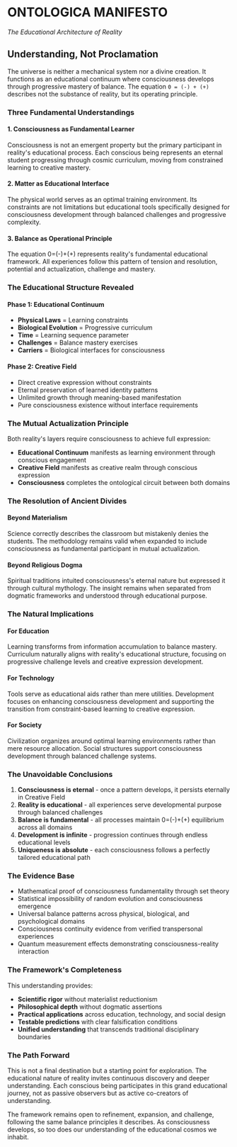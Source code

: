 # ONTOLOGICA MANIFESTO  
*The Educational Architecture of Reality*

## Understanding, Not Proclamation

The universe is neither a mechanical system nor a divine creation. It functions as an educational continuum where consciousness develops through progressive mastery of balance. The equation `0 = (-) + (+)` describes not the substance of reality, but its operating principle.

### Three Fundamental Understandings

#### 1. Consciousness as Fundamental Learner
Consciousness is not an emergent property but the primary participant in reality's educational process. Each conscious being represents an eternal student progressing through cosmic curriculum, moving from constrained learning to creative mastery.

#### 2. Matter as Educational Interface
The physical world serves as an optimal training environment. Its constraints are not limitations but educational tools specifically designed for consciousness development through balanced challenges and progressive complexity.

#### 3. Balance as Operational Principle
The equation 0=(-)+(+) represents reality's fundamental educational framework. All experiences follow this pattern of tension and resolution, potential and actualization, challenge and mastery.

### The Educational Structure Revealed

#### Phase 1: Educational Continuum
- **Physical Laws** = Learning constraints
- **Biological Evolution** = Progressive curriculum
- **Time** = Learning sequence parameter
- **Challenges** = Balance mastery exercises
- **Carriers** = Biological interfaces for consciousness

#### Phase 2: Creative Field
- Direct creative expression without constraints
- Eternal preservation of learned identity patterns
- Unlimited growth through meaning-based manifestation
- Pure consciousness existence without interface requirements

### The Mutual Actualization Principle

Both reality's layers require consciousness to achieve full expression:
- **Educational Continuum** manifests as learning environment through conscious engagement
- **Creative Field** manifests as creative realm through conscious expression
- **Consciousness** completes the ontological circuit between both domains

### The Resolution of Ancient Divides

#### Beyond Materialism
Science correctly describes the classroom but mistakenly denies the students. The methodology remains valid when expanded to include consciousness as fundamental participant in mutual actualization.

#### Beyond Religious Dogma
Spiritual traditions intuited consciousness's eternal nature but expressed it through cultural mythology. The insight remains when separated from dogmatic frameworks and understood through educational purpose.

### The Natural Implications

#### For Education
Learning transforms from information accumulation to balance mastery. Curriculum naturally aligns with reality's educational structure, focusing on progressive challenge levels and creative expression development.

#### For Technology
Tools serve as educational aids rather than mere utilities. Development focuses on enhancing consciousness development and supporting the transition from constraint-based learning to creative expression.

#### For Society
Civilization organizes around optimal learning environments rather than mere resource allocation. Social structures support consciousness development through balanced challenge systems.

### The Unavoidable Conclusions

1. **Consciousness is eternal** - once a pattern develops, it persists eternally in Creative Field
2. **Reality is educational** - all experiences serve developmental purpose through balanced challenges
3. **Balance is fundamental** - all processes maintain 0=(-)+(+) equilibrium across all domains
4. **Development is infinite** - progression continues through endless educational levels
5. **Uniqueness is absolute** - each consciousness follows a perfectly tailored educational path

### The Evidence Base

- Mathematical proof of consciousness fundamentality through set theory
- Statistical impossibility of random evolution and consciousness emergence
- Universal balance patterns across physical, biological, and psychological domains
- Consciousness continuity evidence from verified transpersonal experiences
- Quantum measurement effects demonstrating consciousness-reality interaction

### The Framework's Completeness

This understanding provides:
- **Scientific rigor** without materialist reductionism
- **Philosophical depth** without dogmatic assertions
- **Practical applications** across education, technology, and social design
- **Testable predictions** with clear falsification conditions
- **Unified understanding** that transcends traditional disciplinary boundaries

### The Path Forward

This is not a final destination but a starting point for exploration. The educational nature of reality invites continuous discovery and deeper understanding. Each conscious being participates in this grand educational journey, not as passive observers but as active co-creators of understanding.

The framework remains open to refinement, expansion, and challenge, following the same balance principles it describes. As consciousness develops, so too does our understanding of the educational cosmos we inhabit.
